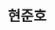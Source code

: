 ---
layout: hubs
key: Q12625091
title: 현준호
name: 현준호
description: 일제 강점기의 금융인
score: 4.7684898192742357e-05
degree: 4
---